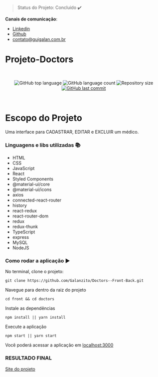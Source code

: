 > Status do Projeto: Concluido :heavy_check_mark:

**Canais de comunicação**:
- [Linkedin](www.linkedin.com/in/guilherme-galan)
- [Github](https://github.com/galanzito)
- <contato@guigalan.com.br>

# Projeto-Doctors
<br>
<p align="center">
  <img alt="GitHub top language" src="https://img.shields.io/github/languages/top/galanzito/Doctors--Front-Back">
  <img alt="GitHub language count" src="https://img.shields.io/github/languages/count/galanzito/Doctors--Front-Back">
  <img alt="Repository size" src="https://img.shields.io/github/repo-size/galanzito/Doctors--Front-Back">
  <a href="https://github.com/galanzito/Doctors--Front-Back/commits/master">
    <img alt="GitHub last commit" src="https://img.shields.io/github/last-commit/galanzito/Doctors--Front-Back">
  </a>
</p>
<br>

# Escopo do Projeto

<p align="justify">
Uma interface  para CADASTRAR, EDITAR e EXCLUIR um médico.  
</p>


### Linguagens e libs utilizadas :books:
- HTML
- CSS
- JavaScript
- React
- Styled Components
- @material-ui/core
- @material-ui/icons
- axios
- connected-react-router
- history
- react-redux
- react-router-dom
- redux
- redux-thunk
- TypeScript
- express
- MySQL
- NodeJS

### Como rodar a aplicação :arrow_forward:
No terminal, clone o projeto: 
```
git clone https://github.com/Galanzito/Doctors--Front-Back.git
```
Navegue para dentro da raiz do projeto
```
cd front && cd doctors
```
Instale as dependências
```
npm install || yarn install
```
Execute a aplicação
```
npm start || yarn start
```
Você poderá acessar a aplicação em [localhost:3000](http:localhost:3000)

### RESULTADO FINAL
[Site do projeto](https://doctorss.web.app/)
